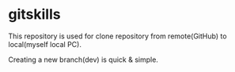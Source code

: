 # gitskills
This repository is used for clone repository from remote(GitHub) to local(myself local PC).

Creating a new branch(dev) is quick & simple.
